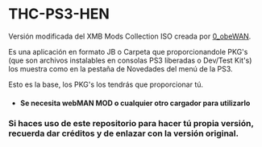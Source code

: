 # THC-PS3-HEN

Versión modificada del XMB Mods Collection ISO creada por [0_obeWAN](https://www.psx-place.com/members/0_obewan.16840/).

Es una aplicación en formato JB o Carpeta que proporcionandole PKG's (que son archivos instalables en consolas PS3 liberadas o Dev/Test Kit's)
los muestra como en la pestaña de Novedades del menú de la PS3.

Esto es la base, los PKG's los tendrás que proporcionar tú.

- #### Se necesita webMAN MOD o cualquier otro cargador para utilizarlo

### Si haces uso de este repositorio para hacer tú propia versión, recuerda dar créditos y de enlazar con la versión original.

